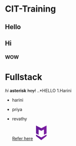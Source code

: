 # CIT-Training
## Hello
## Hi
### WOW
Fullstack
=========
 *hi*
**asterisk**
~~hey!~~
..*HELLO
1.Harini
* harini
* priya
* revathy

  [Refer here]( https://chatgpt.com/c/66e106f2-37bc-8000-b93c-0496a22d963b)
![alt text](https://github.com/adam-p/markdown-here/raw/master/src/common/images/icon48.png "Logo Title Text 1")

[^1]:Hello

